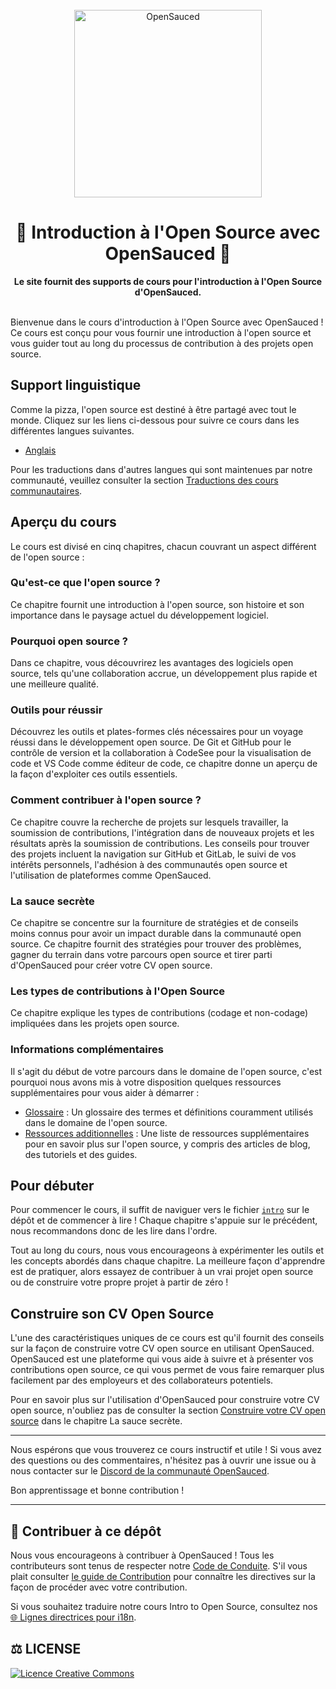 <div align="center">
  <br>
  <img alt="OpenSauced" src="https://i.ibb.co/7jPXt0Z/logo1-92f1a87f.png" width="300px">
  <h1>🍕 Introduction à l'Open Source avec OpenSauced 🍕</h1>
  <strong>Le site fournit des supports de cours pour l'introduction à l'Open Source d'OpenSauced.</strong>
</div>
<br>

Bienvenue dans le cours d'introduction à l'Open Source avec OpenSauced ! Ce cours est conçu pour vous fournir une introduction à l'open source et vous guider tout au long du processus de contribution à des projets open source.

## Support linguistique

Comme la pizza, l'open source est destiné à être partagé avec tout le monde. Cliquez sur les liens ci-dessous pour suivre ce cours dans les différentes langues suivantes.

- [Anglais](../../README.md)

Pour les traductions dans d'autres langues qui sont maintenues par notre communauté, veuillez consulter la section [Traductions des cours communautaires](../../../community-translations.md).

## Aperçu du cours

Le cours est divisé en cinq chapitres, chacun couvrant un aspect différent de l'open source :

### Qu'est-ce que l'open source ?

Ce chapitre fournit une introduction à l'open source, son histoire et son importance dans le paysage actuel du développement logiciel.

### Pourquoi open source ?

Dans ce chapitre, vous découvrirez les avantages des logiciels open source, tels qu'une collaboration accrue, un développement plus rapide et une meilleure qualité.

### Outils pour réussir

Découvrez les outils et plates-formes clés nécessaires pour un voyage réussi dans le développement open source. De Git et GitHub pour le contrôle de version et la collaboration à CodeSee pour la visualisation de code et VS Code comme éditeur de code, ce chapitre donne un aperçu de la façon d'exploiter ces outils essentiels.

### Comment contribuer à l'open source ?

Ce chapitre couvre la recherche de projets sur lesquels travailler, la soumission de contributions, l'intégration dans de nouveaux projets et les résultats après la soumission de contributions. Les conseils pour trouver des projets incluent la navigation sur GitHub et GitLab, le suivi de vos intérêts personnels, l'adhésion à des communautés open source et l'utilisation de plateformes comme OpenSauced.

### La sauce secrète

Ce chapitre se concentre sur la fourniture de stratégies et de conseils moins connus pour avoir un impact durable dans la communauté open source. Ce chapitre fournit des stratégies pour trouver des problèmes, gagner du terrain dans votre parcours open source et tirer parti d'OpenSauced pour créer votre CV open source.

### Les types de contributions à l'Open Source

Ce chapitre explique les types de contributions (codage et non-codage) impliquées dans les projets open source.

### Informations complémentaires

Il s'agit du début de votre parcours dans le domaine de l'open source, c'est pourquoi nous avons mis à votre disposition quelques ressources supplémentaires pour vous aider à démarrer :

- [Glossaire](glossaire.md) : Un glossaire des termes et définitions couramment utilisés dans le domaine de l'open source.
- [Ressources additionnelles](ressources-additionnelles.md) : Une liste de ressources supplémentaires pour en savoir plus sur l'open source, y compris des articles de blog, des tutoriels et des guides.

## Pour débuter

Pour commencer le cours, il suffit de naviguer vers le fichier [`intro`](introduction.md) sur le dépôt et de commencer à lire ! Chaque chapitre s'appuie sur le précédent, nous recommandons donc de les lire dans l'ordre.

Tout au long du cours, nous vous encourageons à expérimenter les outils et les concepts abordés dans chaque chapitre. La meilleure façon d'apprendre est de pratiquer, alors essayez de contribuer à un vrai projet open source ou de construire votre propre projet à partir de zéro !

## Construire son CV Open Source

L'une des caractéristiques uniques de ce cours est qu'il fournit des conseils sur la façon de construire votre CV open source en utilisant OpenSauced. OpenSauced est une plateforme qui vous aide à suivre et à présenter vos contributions open source, ce qui vous permet de vous faire remarquer plus facilement par des employeurs et des collaborateurs potentiels.

Pour en savoir plus sur l'utilisation d'OpenSauced pour construire votre CV open source, n'oubliez pas de consulter la section [Construire votre CV open source](la-sauce-secrète.md#développez-votre-cv-open-source) dans le chapitre La sauce secrète.

---

Nous espérons que vous trouverez ce cours instructif et utile ! Si vous avez des questions ou des commentaires, n'hésitez pas à ouvrir une issue ou à nous contacter sur le [Discord de la communauté OpenSauced](https://discord.com/invite/U2peSNf23P).

Bon apprentissage et bonne contribution !

---

## 🤝 Contribuer à ce dépôt

Nous vous encourageons à contribuer à OpenSauced ! Tous les contributeurs sont tenus de respecter notre [Code de Conduite](https://github.com/open-sauced/.github/blob/main/CODE_OF_CONDUCT.md). S'il vous plait consulter [le guide de Contribution](CONTRIBUTING.md) pour connaître les directives sur la façon de procéder avec votre contribution.

Si vous souhaitez traduire notre cours Intro to Open Source, consultez nos [🌐 Lignes directrices pour i18n](../../../i18n-guidelines.md).

## ⚖️ LICENSE

[![Licence Creative Commons](https://i.creativecommons.org/l/by/4.0/88x31.png)](https://creativecommons.org/licenses/by/4.0/deed.fr)
